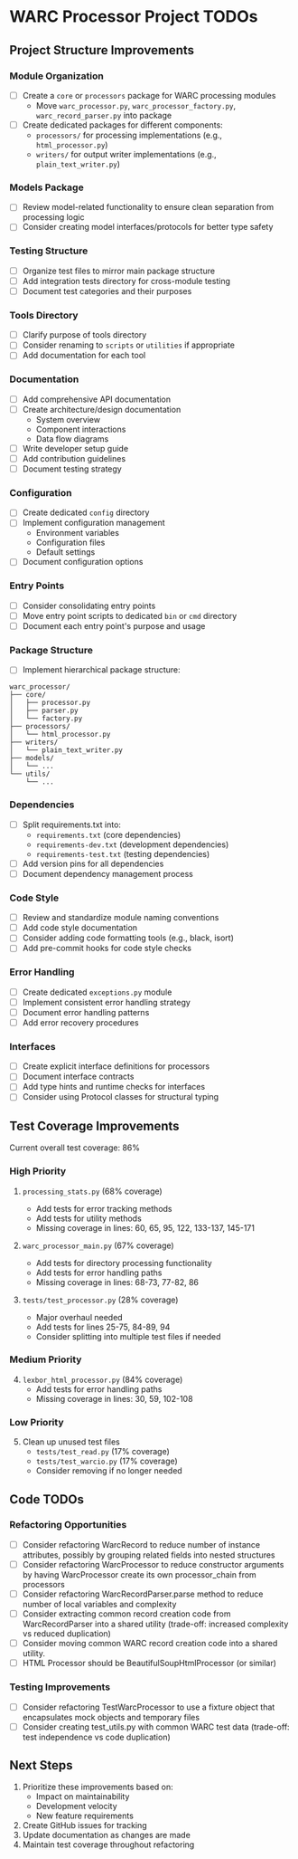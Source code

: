 # WARC Processor Project TODOs

## Project Structure Improvements

### Module Organization
- [ ] Create a `core` or `processors` package for WARC processing modules
  - Move `warc_processor.py`, `warc_processor_factory.py`, `warc_record_parser.py` into package
- [ ] Create dedicated packages for different components:
  - `processors/` for processing implementations (e.g., `html_processor.py`)
  - `writers/` for output writer implementations (e.g., `plain_text_writer.py`)

### Models Package
- [ ] Review model-related functionality to ensure clean separation from processing logic
- [ ] Consider creating model interfaces/protocols for better type safety

### Testing Structure
- [ ] Organize test files to mirror main package structure
- [ ] Add integration tests directory for cross-module testing
- [ ] Document test categories and their purposes

### Tools Directory
- [ ] Clarify purpose of tools directory
- [ ] Consider renaming to `scripts` or `utilities` if appropriate
- [ ] Add documentation for each tool

### Documentation
- [ ] Add comprehensive API documentation
- [ ] Create architecture/design documentation
  - System overview
  - Component interactions
  - Data flow diagrams
- [ ] Write developer setup guide
- [ ] Add contribution guidelines
- [ ] Document testing strategy

### Configuration
- [ ] Create dedicated `config` directory
- [ ] Implement configuration management
  - Environment variables
  - Configuration files
  - Default settings
- [ ] Document configuration options

### Entry Points
- [ ] Consider consolidating entry points
- [ ] Move entry point scripts to dedicated `bin` or `cmd` directory
- [ ] Document each entry point's purpose and usage

### Package Structure
- [ ] Implement hierarchical package structure:
```
warc_processor/
├── core/
│   ├── processor.py
│   ├── parser.py
│   └── factory.py
├── processors/
│   └── html_processor.py
├── writers/
│   └── plain_text_writer.py
├── models/
│   └── ...
└── utils/
    └── ...
```

### Dependencies
- [ ] Split requirements.txt into:
  - `requirements.txt` (core dependencies)
  - `requirements-dev.txt` (development dependencies)
  - `requirements-test.txt` (testing dependencies)
- [ ] Add version pins for all dependencies
- [ ] Document dependency management process

### Code Style
- [ ] Review and standardize module naming conventions
- [ ] Add code style documentation
- [ ] Consider adding code formatting tools (e.g., black, isort)
- [ ] Add pre-commit hooks for code style checks

### Error Handling
- [ ] Create dedicated `exceptions.py` module
- [ ] Implement consistent error handling strategy
- [ ] Document error handling patterns
- [ ] Add error recovery procedures

### Interfaces
- [ ] Create explicit interface definitions for processors
- [ ] Document interface contracts
- [ ] Add type hints and runtime checks for interfaces
- [ ] Consider using Protocol classes for structural typing

## Test Coverage Improvements

Current overall test coverage: 86%

### High Priority

1. `processing_stats.py` (68% coverage)
   - Add tests for error tracking methods
   - Add tests for utility methods
   - Missing coverage in lines: 60, 65, 95, 122, 133-137, 145-171

2. `warc_processor_main.py` (67% coverage)
   - Add tests for directory processing functionality
   - Add tests for error handling paths
   - Missing coverage in lines: 68-73, 77-82, 86

3. `tests/test_processor.py` (28% coverage)
   - Major overhaul needed
   - Add tests for lines 25-75, 84-89, 94
   - Consider splitting into multiple test files if needed

### Medium Priority

4. `lexbor_html_processor.py` (84% coverage)
   - Add tests for error handling paths
   - Missing coverage in lines: 30, 59, 102-108

### Low Priority

5. Clean up unused test files
   - `tests/test_read.py` (17% coverage)
   - `tests/test_warcio.py` (17% coverage)
   - Consider removing if no longer needed

## Code TODOs

### Refactoring Opportunities
- [ ] Consider refactoring WarcRecord to reduce number of instance attributes, possibly by grouping related fields into nested structures
- [ ] Consider refactoring WarcProcessor to reduce constructor arguments by having WarcProcessor create its own processor_chain from processors
- [ ] Consider refactoring WarcRecordParser.parse method to reduce number of local variables and complexity
- [ ] Consider extracting common record creation code from WarcRecordParser into a shared utility (trade-off: increased complexity vs reduced duplication)
- [ ] Consider moving common WARC record creation code into a shared utility.
- [ ] HTML Processor should be BeautifulSoupHtmlProcessor (or similar)

### Testing Improvements
- [ ] Consider refactoring TestWarcProcessor to use a fixture object that encapsulates mock objects and temporary files
- [ ] Consider creating test_utils.py with common WARC test data (trade-off: test independence vs code duplication)

## Next Steps
1. Prioritize these improvements based on:
   - Impact on maintainability
   - Development velocity
   - New feature requirements
2. Create GitHub issues for tracking
3. Update documentation as changes are made
4. Maintain test coverage throughout refactoring
